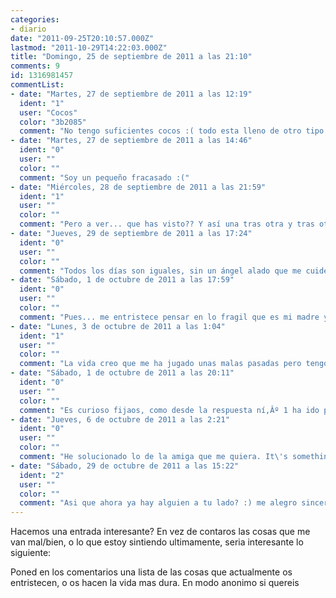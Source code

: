 ```yaml
---
categories:
- diario
date: "2011-09-25T20:10:57.000Z"
lastmod: "2011-10-29T14:22:03.000Z"
title: "Domingo, 25 de septiembre de 2011 a las 21:10"
comments: 9
id: 1316981457
commentList:
- date: "Martes, 27 de septiembre de 2011 a las 12:19"
  ident: "1"
  user: "Cocos"
  color: "3b2085"
  comment: "No tengo suficientes cocos :( todo esta lleno de otro tipo de frutas"
- date: "Martes, 27 de septiembre de 2011 a las 14:46"
  ident: "0"
  user: ""
  color: ""
  comment: "Soy un pequeño fracasado :("
- date: "Miércoles, 28 de septiembre de 2011 a las 21:59"
  ident: "1"
  user: ""
  color: ""
  comment: "Pero a ver... que has visto?? Y así una tras otra y tras otra... Y con el tonito...."
- date: "Jueves, 29 de septiembre de 2011 a las 17:24"
  ident: "0"
  user: ""
  color: ""
  comment: "Todos los días son iguales, sin un ángel alado que me cuide y me proteja, sin una amiga al lado que me quiera. Esa es mi queja."
- date: "Sábado, 1 de octubre de 2011 a las 17:59"
  ident: "0"
  user: ""
  color: ""
  comment: "Pues... me entristece pensar en lo fragil que es mi madre y lo triste que esta siempre, y pensar tambien en mi hemano, que esta en una situacion que... Mejor no hablar... tambien en un amigo que esta pasando por un momento muy duro de su vida. Aunque lo que mas me entristece es pensar que he dejado que, durante años, los que creia que eran mis amigos me chupasen la energía, la positividad y despreciasen toda la alegría que yo les regalaba... me hicieron sentir como una persona deprimente y sin ganas de vivir, y hoy me doy cuenta de que no soy asi, sino que siempre he sido alguien con ganas de hacer reir y amar a la gente... y pensar en esto ultimo contrarresta lo demas, me alegra mucho ^^"
- date: "Lunes, 3 de octubre de 2011 a las 1:04"
  ident: "1"
  user: ""
  color: ""
  comment: "La vida creo que me ha jugado unas malas pasadas pero tengo fe en que mejorara como diria el maestro ramon campayo SER FELIZ DEPENDE DE TI, disculpen si escribo mal es que estoy desde el movil. I WANT TO LOVE ;( bye by: gabriel makensy"
- date: "Sábado, 1 de octubre de 2011 a las 20:11"
  ident: "0"
  user: ""
  color: ""
  comment: "Es curioso fijaos, como desde la respuesta ní‚Âº 1 ha ido progresivamente aumentando la seriedad/calidad de las respuestas xd"
- date: "Jueves, 6 de octubre de 2011 a las 2:21"
  ident: "0"
  user: ""
  color: ""
  comment: "He solucionado lo de la amiga que me quiera. It\'s something.  \n  \nPD: Maldita pirámide de Maslow."
- date: "Sábado, 29 de octubre de 2011 a las 15:22"
  ident: "2"
  user: ""
  color: ""
  comment: "Asi que ahora ya hay alguien a tu lado? :) me alegro sinceramente"
---
```


Hacemos una entrada interesante? En vez de contaros las cosas que me van mal/bien, o lo que estoy sintiendo ultimamente, seria interesante lo siguiente:  
  
Poned en los comentarios una lista de las cosas que actualmente os entristecen, o os hacen la vida mas dura. En modo anonimo si quereis